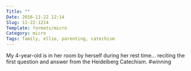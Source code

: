 ```yaml
---
Title: ""
Date: 2016-11-22 12:14
Slug: 11-22-1214
Template: formats/micro
Category: micro
Tags: family, ellie, parenting, catechism
---
```


My 4-year-old is in her room by herself during her rest time… reciting the first question and answer from the Heidelberg Catechism. #winning
